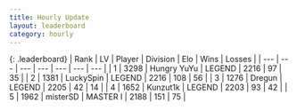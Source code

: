 ```yaml
---
title: Hourly Update
layout: leaderboard
category: hourly
---
```


{: .leaderboard}
| Rank | LV | Player | Division | Elo | Wins | Losses |
| --- | --- | --- | --- | --- | --- | --- |
| <span data-change="0">1</span> | 3298 | <span title="ID: 164871">Hungry YuYu</span> | LEGEND | <span data-change="0">2216</span> | <span data-change="0">97</span> | <span data-change="0">35</span> |
| <span data-change="0">2</span> | 1381 | <span title="ID: 498412">LuckySpin</span> | LEGEND | <span data-change="0">2216</span> | <span data-change="0">108</span> | <span data-change="0">56</span> |
| <span data-change="0">3</span> | 1276 | <span title="ID: 337810">Dregun</span> | LEGEND | <span data-change="0">2205</span> | <span data-change="0">42</span> | <span data-change="0">14</span> |
| <span data-change="0">4</span> | 1652 | <span title="ID: 392407">Kunzut1k</span> | LEGEND | <span data-change="0">2203</span> | <span data-change="0">93</span> | <span data-change="0">42</span> |
| <span data-change="0">5</span> | 1962 | <span title="ID: 453695">misterSD</span> | MASTER I | <span data-change="12">2188</span> | <span data-change="1">151</span> | <span data-change="0">75</span> |